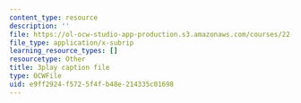 ```yaml
---
content_type: resource
description: ''
file: https://ol-ocw-studio-app-production.s3.amazonaws.com/courses/22-01-introduction-to-nuclear-engineering-and-ionizing-radiation-fall-2016/e9ff2924f5725f4fb48e214335c01698_7LyvAVjQUR8.vtt
file_type: application/x-subrip
learning_resource_types: []
resourcetype: Other
title: 3play caption file
type: OCWFile
uid: e9ff2924-f572-5f4f-b48e-214335c01698
---
```

